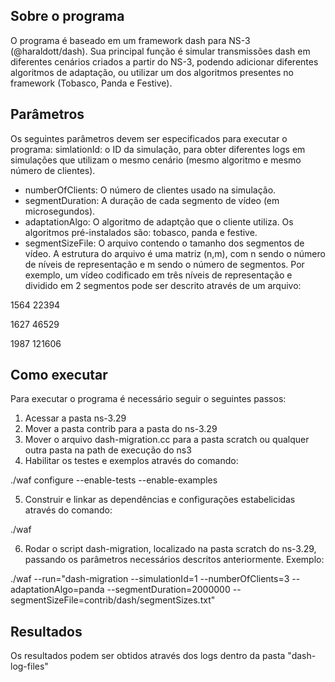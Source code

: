 ## Sobre o programa
O programa é baseado em um framework dash para NS-3 (@haraldott/dash). Sua principal função é simular transmissões dash em diferentes cenários criados a partir do NS-3, podendo adicionar diferentes algoritmos de adaptação, ou utilizar um dos algoritmos presentes no framework (Tobasco, Panda e Festive).

## Parâmetros
Os seguintes parâmetros devem ser especificados para executar o programa:
simlationId: o ID da simulação, para obter diferentes logs em simulações que utilizam o mesmo cenário (mesmo algoritmo e mesmo número de clientes).
- numberOfClients: O número de clientes usado na simulação.
- segmentDuration: A duração de cada segmento de vídeo (em microsegundos).
- adaptationAlgo: O algoritmo de adaptção que o cliente utiliza. Os algoritmos pré-instalados são: tobasco, panda e festive.
- segmentSizeFile: O arquivo contendo o tamanho dos segmentos de vídeo. A estrutura do arquivo é uma matriz (n,m), com n sendo o número de níveis de representação e m sendo o número de segmentos. Por exemplo, um vídeo codificado em três níveis de representação e dividido em 2 segmentos pode ser descrito através de um arquivo:

1564 22394

1627 46529

1987 121606

## Como executar

Para executar o programa é necessário seguir o seguintes passos:

1. Acessar a pasta ns-3.29
2. Mover a pasta contrib para a pasta do ns-3.29 
3. Mover o arquivo dash-migration.cc para a pasta scratch ou qualquer outra pasta na path de execução do ns3
4. Habilitar os testes e exemplos através do comando:

  ./waf configure --enable-tests --enable-examples

5. Construir e linkar as dependências e configurações estabelicidas através do comando:

  ./waf

6. Rodar o script dash-migration, localizado na pasta scratch do ns-3.29, passando os parâmetros necessários descritos anteriormente. Exemplo:

  ./waf --run="dash-migration --simulationId=1 --numberOfClients=3 --adaptationAlgo=panda --segmentDuration=2000000 --segmentSizeFile=contrib/dash/segmentSizes.txt"

## Resultados
Os resultados podem ser obtidos através dos logs dentro da pasta "dash-log-files"
